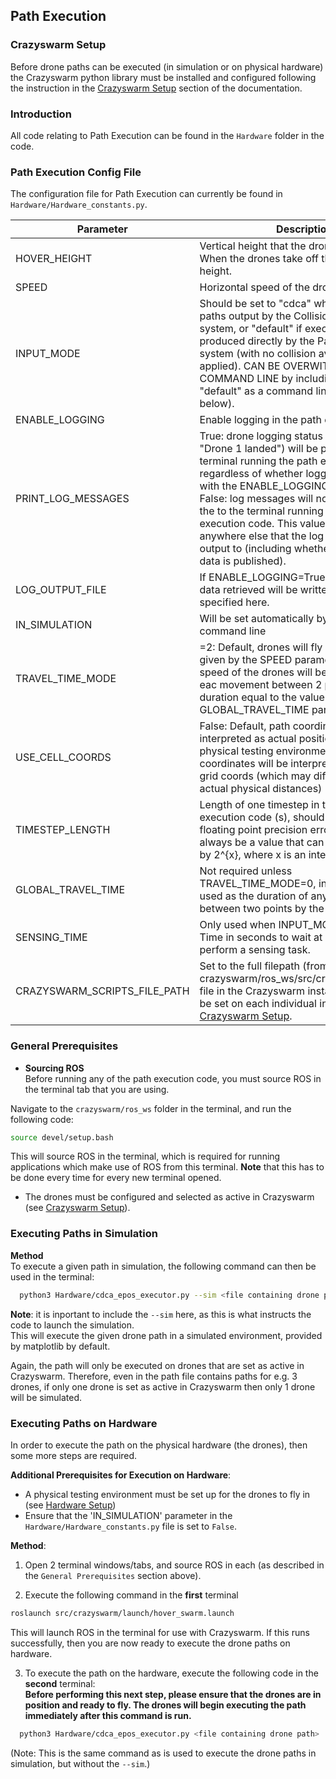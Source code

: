 ## Path Execution

### Crazyswarm Setup
Before drone paths can be executed (in simulation or on physical hardware) the Crazyswarm python library must be installed and configured following the instruction in the [Crazyswarm Setup](https://github.com/TDI-Lab/M-SET-Documentation/blob/main/Path%20Execution.md) section of the documentation.

### Introduction
All code relating to Path Execution can be found in the `Hardware` folder in the code.

### Path Execution Config File
The configuration file for Path Execution can currently be found in `Hardware/Hardware_constants.py`.

| Parameter          | Description                                                             |
|--------------------|-------------------------------------------------------------------------|
|HOVER_HEIGHT | Vertical height that the drones fly at (m). When the drones take off they will fly to this height.|
|SPEED | Horizontal speed of the drones (m/s)|
|INPUT_MODE | Should be set to "cdca" when executing paths output by the Collision Avoidance system, or "default" if executing paths produced directly by the Path Generation system (with no collision avoidance applied). CAN BE OVERWITTEN AT COMMAND LINE by including "cdca" or "default" as a command line argument (see below).|
|ENABLE_LOGGING | Enable logging in the path execution code. |
|PRINT_LOG_MESSAGES | True: drone logging status messages (e.g. "Drone 1 landed") will be printed to the terminal running the path execution code, regardless of whether logging is enabled with the ENABLE_LOGGING parameter. False: log messages will not be printed to the to the terminal running the path execution code. This value does not affect anywhere else that the log messages are output to (including whether any logging data is published).|
|LOG_OUTPUT_FILE | If ENABLE_LOGGING=True, then any logging data retrieved will be written to the file specified here. |
| IN_SIMULATION | Will be set automatically by --sim in command line|
|TRAVEL_TIME_MODE | =2: Default, drones will fly at the speed given by the SPEED parameter. =0: The speed of the drones will be set such that eac movement between 2 points will have a duration equal to the value of the GLOBAL_TRAVEL_TIME parameter.|
|USE_CELL_COORDS | False: Default, path coordinates will be interpreted as actual positions in the physical testing environment. True: Path coordinates will be interpreted as testbed grid coords (which may differ from the actual physical distances)|
| TIMESTEP_LENGTH | Length of one timestep in the path execution code (s), should be <<1. To avoid floating point precision errors, this should always be a value that can be represented by 2^{x}, where x is an integer|
| GLOBAL_TRAVEL_TIME | Not required unless TRAVEL_TIME_MODE=0, in which case it is used as the duration of any movement between two points by the drones (s). |
| SENSING_TIME | Only used when INPUT_MODE="default". Time in seconds to wait at each position to perform a sensing task. |
| CRAZYSWARM_SCRIPTS_FILE_PATH | Set to the full filepath (from root) of the crazyswarm/ros_ws/src/crazyswarm/scripts file in the Crazyswarm installation. Needs to be set on each individual installation. See [Crazyswarm Setup](https://github.com/TDI-Lab/M-SET-Documentation/blob/main/Path%20Execution.md).|

### General Prerequisites
* **Sourcing ROS**  
Before running any of the path execution code, you must source ROS in the terminal tab that you are using.

Navigate to the `crazyswarm/ros_ws` folder in the terminal, and run the following code:
```bash
source devel/setup.bash 
```
This will source ROS in the terminal, which is required for running applications which make use of ROS from this terminal. 
**Note** that this has to be done every time for every new terminal opened.

* The drones must be configured and selected as active in Crazyswarm (see [Crazyswarm Setup](https://github.com/TDI-Lab/M-SET-Documentation/blob/main/Path%20Execution.md)).

### Executing Paths in Simulation
**Method**  
To execute a given path in simulation, the following command can then be used in the terminal:

```bash
  python3 Hardware/cdca_epos_executor.py --sim <file containing drone path>
```
**Note**: it is inportant to include the `--sim` here, as this is what instructs the code to launch the simulation.  
This will execute the given drone path in a simulated environment, provided by matplotlib by default.  

Again, the path will only be executed on drones that are set as active in Crazyswarm. Therefore, even in the path file contains paths for e.g. 3 drones, if only one drone is set as active in Crazyswarm then only 1 drone will be simulated. 

### Executing Paths on Hardware
In order to execute the path on the physical hardware (the drones), then some more steps are required.

**Additional Prerequisites for Execution on Hardware**:  
* A physical testing environment must be set up for the drones to fly in (see [Hardware Setup]())
* Ensure that the 'IN_SIMULATION' parameter in the `Hardware/Hardware_constants.py` file is set to `False`.
  
**Method**:
1. Open 2 terminal windows/tabs, and source ROS in each (as described in the `General Prerequisites` section above).  

2. Execute the following command in the **first** terminal
```bash
roslaunch src/crazyswarm/launch/hover_swarm.launch
```
This will launch ROS in the terminal for use with Crazyswarm. If this runs successfully, then you are now ready to execute the drone paths on hardware.
 
3. To execute the path on the hardware, execute the following code in the **second** terminal:  
**Before performing this next step, please ensure that the drones are in position and ready to fly. The drones will begin executing the path immediately after this command is run.** 
```bash
  python3 Hardware/cdca_epos_executor.py <file containing drone path>
```
(Note: This is the same command as is used to execute the drone paths in simulation, but without the `--sim`.)
